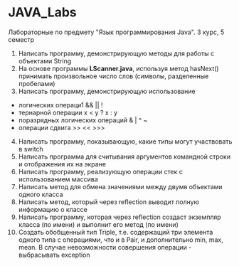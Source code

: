 # JAVA_Labs
Лабораторные по предмету "Язык программирования Java". 3 курс, 5 семестр


1. Написать программу, демонстрирующую методы для работы с объектами String
2. На основе программы **LScanner.java**, используя метод hasNext() принимать произвольное число слов (символы, разделенные пробелами)
3. Написать программу, демонстрирующую использование
  - логических операци1 && || !
  - тернарной операции x < y ? x : y
  - поразрядных логических операций & | ^ ~
  - операции сдвига >> << >>>
4. Написать программу, показывающую, какие типы могут участвовать в switch
5. Написать программа для считывания аргументов командной строки и отображения их на экране
6. Написать программу, реализующую операции стек с использованием массива
7. Написать метод для обмена значениями между двумя объектами одного класса
8. Написать метод, который через reflection выводит полную информацию о классе
9. Написать программу, которая через reflection создаст экземпляр класса (по имени) и выполнит его метод (по имени)
10. Создать обобщенный тип Triple, т.е. содержащий три элемента одного типа с операциями, что и в Pair, и дополнительно min, max, mean. В случае невозможности совершения операции - выбрасывать exception
